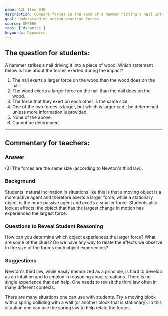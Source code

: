```yaml
---
name: A2L Item 040
description: Compare forces in the case of a hammer hitting a nail into wood.
goal: Understanding action-reaction forces.
source: UMPERG
tags: ['dynamics']
keywords: Dynamics
---
```


## The question for students:

A hammer strikes a nail driving it into a piece of wood. Which statement
below is true about the forces exerted during the impact?

1. The nail exerts a larger force on the wood than the wood does on the
nail.
2. The wood exerts a larger force on the nail than the nail does on the
wood.
3. The force that they exert on each other is the same size.
4. One of the two forces is larger, but which is larger can't be determined
unless more information is provided.
5. None of the above.
6. Cannot be determined.


<hr/>

## Commentary for teachers:

### Answer

(3) The forces are the same size (according to Newton's third law).

### Background

Students' natural inclination in situations like this is that a moving
object is a more active agent and therefore exerts a larger force, while
a stationary object is the more passive agent and exerts a smaller
force.  Students also look at effects: the object that has the largest
change in motion has experienced the largest force.

### Questions to Reveal Student Reasoning

How can you determine which object experiences the larger force?  What
are some of the clues?  Do we have any way to relate the effects we
observe to the size of the forces each object experiences?

### Suggestions

Newton's third law, while easily memorized as a principle, is hard to
develop as an intuition and to employ in reasoning about situations. 
There is no single experience that can help.  One needs to revisit the
third law often in many different contexts.

There are many situations one can use with students.  Try a moving block
with a spring colliding with a wall (or another block that is
stationary).  In this situation one can use the spring law to help
relate the forces.

